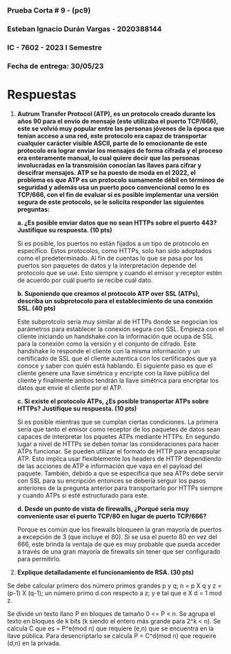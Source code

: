### Prueba Corta # 9 - (pc9)
### Esteban Ignacio Durán Vargas - 2020388144
### IC - 7602 - 2023 I Semestre
### Fecha de entrega: 30/05/23


#  Respuestas

 1. **Autrum Transfer Protocol (ATP), es un protocolo creado durante los años 90 para el envío de mensaje (este utilizaba el puerto TCP/666), este se volvió muy popular entre las personas jóvenes de la época que tenían acceso a una red, este protocolo era capaz de transportar cualquier carácter visible ASCII, parte de lo emocionante de este protocolo era lograr enviar los mensajes de forma cifrada y el proceso era enteramente manual, lo cual quiere decir que las personas involucradas en la transmisión conocían las llaves para cifrar y descifrar mensajes. ATP se ha puesto de moda en el 2022, el problema es que ATP es un protocolo sumamente débil en términos de seguridad y además usa un puerto poco convencional como lo es TCP/666, con el fin de evaluar sí es posible implementar una versión segura de este protocolo, se le solicita responder las siguientes preguntas:**
	
	**a. ¿Es posible enviar datos que no sean HTTPs sobre el puerto 443? Justifique su respuesta. (10 pts)**

	Si es posible, los puertos no están fijados a un tipo de protocolo en específico. Estos protocolos, como HTTPs, solo han sido adoptados como el predeterminado. Al fin de cuentas lo que se pasa por los puertos son paquetes de datos y la interpretación depende del protocolo que se use. Esto siempre y cuando el emisor y receptor estén de acuerdo por cuál puerto se recibe cuál dato. 


	**b. Suponiendo que creamos el protocolo ATP over SSL (ATPs), describa un subprotocolo para el establecimiento de una conexión SSL. (40 pts)**

	Este subprotcolo sería muy similar al de HTTPs donde se negocian los parámetros para establecer la conexión segura con SSL. Empieza con el cliente iniciando un handshake con la información que ocupa de SSL para la conexión como la versión y el conjunto de cifrado. Este handshake lo responde el cliente  con la misma información y un certificado de SSL que el cliente autentica con los certificados que ya conoce y saber con quién está hablando. El siguiente paso es que el cliente genere una llave simétrica y encripte con la llave pública del cliente y finalmente ambos tendrán la llave simétrica para encriptar los datos que envíe el cliente por el ATP. 




	**c. Si existe el protocolo ATPs, ¿Es posible transportar ATPs sobre HTTPs? Justifique su respuesta. (10 pts)**

	Si es posible mientras que se cumplan ciertas condiciones. La primera sería que tanto el emisor como receptor de los paquetes de datos sean capaces de interpretar los pquetes ATPs mediante HTTPs. En segundo lugar a nivel de HTTPs se deben tomar las consideraciones para hacer ATPs funcionar. Se pueden utilizar el formato de HTTP para encapsular ATP. Esto implica usar flexiblemente los headers de HTTP dependiendo de las acciones de ATP e información que vaya en el payload del paquete. También, debido a que se especifica que sea ATPs debe servir con SSL para su encripción entonces se debería serguir los pasos anteriores de la pregunta anterior para transportarlo por HTTPs siempre y cuando ATPs si esté estructurado para este. 


	**d. Desde un punto de vista de firewalls, ¿Porqué sería muy conveniente usar el puerto TCP/80 en lugar de puerto TCP/666?**

	Porque es común que los firewalls bloqueen la gran mayoría de puertos a excepción de 3 (que incluye el 80). Si se usa el puerto 80 en vez del 666, este brinda la ventaja de que es muy probable que pueda acceder a través de una gran mayoría de firewalls sin tener que ser configurado para permitirlo. 

	

 2. **Explique detalladamente el funcionamiento de RSA. (30 pts)**


Se debe calcular primero dos número primos grandes p y q; n = p X q y z = (p-1) X (q-1); un número primo d con respecto a z; y e tal que e X d = 1 mod z.

Se divide un texto llano P en bloques de tamaño 0 <= P < n. Se agrupa el texto en bloques de k bits (k siendo el entero más grande para 2^k < n). Se calcula C que es = P^e(mod n) que requiere (e,n) que se encuentra en la llave pública. Para desencriptarlo se calcula P = C^d(mod n) que requeire (d,n) en la privada. 
